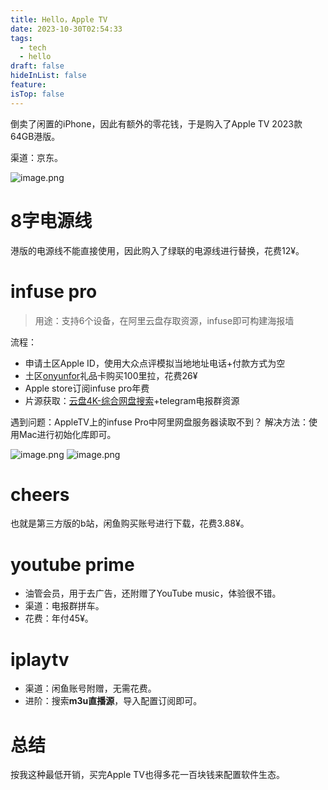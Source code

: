 ```yaml
---
title: Hello，Apple TV
date: 2023-10-30T02:54:33
tags:
  - tech
  - hello
draft: false
hideInList: false
feature: 
isTop: false
---
```

倒卖了闲置的iPhone，因此有额外的零花钱，于是购入了Apple TV 2023款 64GB港版。


渠道：京东。

![image.png](https://bestkxt.oss-cn-guangzhou.aliyuncs.com/img/202310310435591.png)

# 8字电源线
港版的电源线不能直接使用，因此购入了绿联的电源线进行替换，花费12¥。
# infuse pro
> 用途：支持6个设备，在阿里云盘存取资源，infuse即可构建海报墙

流程：
- 申请土区Apple ID，使用大众点评模拟当地地址电话+付款方式为空
- 土区[onyunfor](https://www.oyunfor.com/)礼品卡购买100里拉，花费26¥
- Apple store订阅infuse pro年费
- 片源获取：[云盘4K-综合网盘搜索](https://www.codelicence.cn/)+telegram电报群资源

遇到问题：AppleTV上的infuse Pro中阿里网盘服务器读取不到？
解决方法：使用Mac进行初始化库即可。

![image.png](https://bestkxt.oss-cn-guangzhou.aliyuncs.com/img/202310310441076.png)
![image.png](https://bestkxt.oss-cn-guangzhou.aliyuncs.com/img/202310310440711.png)

# cheers
也就是第三方版的b站，闲鱼购买账号进行下载，花费3.88¥。
# youtube prime
- 油管会员，用于去广告，还附赠了YouTube music，体验很不错。
- 渠道：电报群拼车。
- 花费：年付45¥。
# iplaytv
- 渠道：闲鱼账号附赠，无需花费。
- 进阶：搜索**m3u直播源**，导入配置订阅即可。

# 总结
按我这种最低开销，买完Apple TV也得多花一百块钱来配置软件生态。

<!--more-->